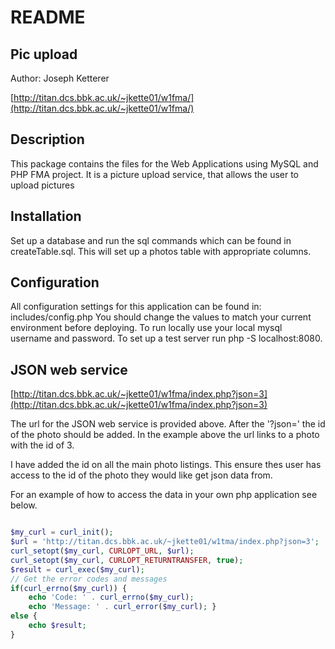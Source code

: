 # README

## Pic upload
Author: Joseph Ketterer

[http://titan.dcs.bbk.ac.uk/~jkette01/w1fma/](http://titan.dcs.bbk.ac.uk/~jkette01/w1fma/)


## Description

This package contains the files for the Web Applications using MySQL and PHP FMA project. It is a picture upload
service, that allows the user to upload pictures 

## Installation

Set up a database and run the sql commands which can be found in createTable.sql. This will set up a photos
table with appropriate columns. 

## Configuration

All configuration settings for this application can be found in: includes/config.php
You should change the values to match your current environment before deploying. To run locally use your
local mysql username and password. To set up a  test server run php -S localhost:8080. 


## JSON web service

[http://titan.dcs.bbk.ac.uk/~jkette01/w1fma/index.php?json=3](http://titan.dcs.bbk.ac.uk/~jkette01/w1fma/index.php?json=3) 

The url for the JSON web service is provided above. After the '?json=' the id of the photo should be added. In
the example above the url links to a photo with the id of 3.

I have added the id on all the main photo listings. This ensure thes user has access to the id 
of the photo they would like get json data from. 

For an example of how to access the data in your own php application see below.

```php

$my_curl = curl_init();
$url = 'http://titan.dcs.bbk.ac.uk/~jkette01/w1tma/index.php?json=3'; 
curl_setopt($my_curl, CURLOPT_URL, $url); 
curl_setopt($my_curl, CURLOPT_RETURNTRANSFER, true); 
$result = curl_exec($my_curl);
// Get the error codes and messages 
if(curl_errno($my_curl)) {
    echo 'Code: ' . curl_errno($my_curl);
    echo 'Message: ' . curl_error($my_curl); } 
else {
    echo $result;
}


```

